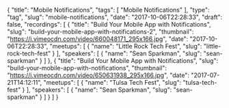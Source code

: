 {
  "title": "Mobile Notifications",
  "tags": [
    "Mobile Notifications"
  ],
  "type": "tag",
  "slug": "mobile-notifications",
  "date": "2017-10-06T22:28:33",
  "draft": false,
  "recordings": [
    {
      "title": "Build Your Mobile App with Notifications",
      "slug": "build-your-mobile-app-with-notifications-2",
      "thumbnail": "https://i.vimeocdn.com/video/660048171_295x166.jpg",
      "date": "2017-10-06T22:28:33",
      "meetups": [
        {
          "name": "Little Rock Tech Fest",
          "slug": "little-rock-tech-fest"
        }
      ],
      "speakers": [
        {
          "name": "Sean Sparkman",
          "slug": "sean-sparkman"
        }
      ]
    },
    {
      "title": "Build Your Mobile App with Notifications",
      "slug": "build-your-mobile-app-with-notifications",
      "thumbnail": "https://i.vimeocdn.com/video/650631938_295x166.jpg",
      "date": "2017-07-21T14:12:11",
      "meetups": [
        {
          "name": "Tulsa Tech Fest",
          "slug": "tulsa-tech-fest"
        }
      ],
      "speakers": [
        {
          "name": "Sean Sparkman",
          "slug": "sean-sparkman"
        }
      ]
    }
  ]
}